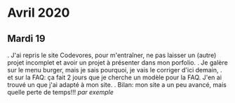 # Avril 2020

## Mardi 19
. J'ai repris le site Codevores, pour m'entraîner, ne pas laisser un (autre) projet incomplet et avoir un projet à présenter dans mon porfolio. 
. Je galère sur le menu burger, mais je sais pourquoi, je vais le corriger d'ici demain,
. et sur la FAQ: ça fait 2 jours que je cherche un modèle pour la FAQ. J'en ai trouvé un que j'ai adapté à mon site.
. Bilan: mon site a un peu avancé, mais quelle perte de temps!!!
_par exemple_
